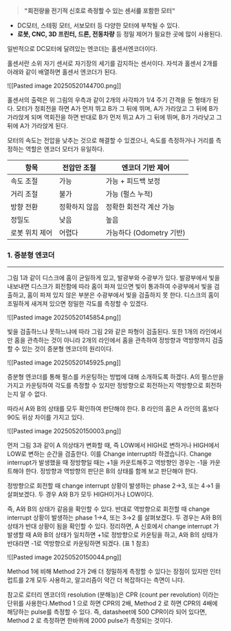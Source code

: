 > **"회전량을 전기적 신호로 측정할 수 있는 센서를 포함한 모터"**

- DC모터, 스테핑 모터, 서보모터 등 다양한 모터에 부착될 수 있다.
- **로봇, CNC, 3D 프린터, 드론, 전동차량** 등 정밀 제어가 필요한 곳에 많이 사용된다.

일반적으로 DC모터에 달려있는 엔코더는 홀센서엔코더이다.

홀센서란 소위 자기 센서로 자기장의 세기를 감지하는 센서이다. 자석과 홀센서 2개를 아래와 같이 배열하면 홀센서 엔코더가 된다.

![[Pasted image 20250520144700.png]]

홀센서의 출력은 위 그림의 우측과 같이 2개의 사각파가 1/4 주기 간격을 둔 형태가 된다. 모터가 정회전을 하면 A가 먼저 뛰고 B가 그 뒤에 뛰며, A가 가라앉고 그 뒤에 B가 가라앉게 되며 역회전을 하면 반대로 B가 먼저 뛰고 A가 그 뒤에 뛰며, B가 가라낮고 그 뒤에 A가 가라앉게 된다.

모터의 속도는 전압을 낮추는 것으로 해결할 수 있겠으나, 속도를 측정하거나 거리를 측정하는 역할은 엔코더 모터가 유일하다. 

| 항목       | 전압만 조절  | 엔코더 기반 제어          |
| -------- | ------- | ------------------ |
| 속도 조절    | 가능      | 가능 + 피드백 보정        |
| 거리 조절    | 불가      | 가능 (펄스 누적)         |
| 방향 전환    | 정확하지 않음 | 정확한 회전각 계산 가능      |
| 정밀도      | 낮음      | 높음                 |
| 로봇 위치 제어 | 어렵다     | 가능하다 (Odometry 기반) |

### 1. 증분형 엔코더
---
그림 1과 같이 디스크에 홈이 균일하게 있고, 발광부와 수광부가 있다. 발광부에서 빛을 내보내면 디스크가 회전함에 따라 홈이 파져 있으면 빛이 통과하여 수광부에서 빛을 검출하고, 홈이 파져 있지 않은 부분은 수광부에서 빛을 검출하지 못 한다. 디스크의 홈이 조밀하게 새겨져 있으면 정밀한 각도를 측정할 수 있겠다.

![[Pasted image 20250520145854.png]]

빛을 검출하느냐 못하느냐에 따라 그림 2와 같은 파형이 검출된다. 또한 1개의 라인에서만 홈을 관측하는 것이 아니라 2개의 라인에서 홈을 관측하여 정방향과 역방향까지 검출할 수 있는 것이 증분형 엔코더의 원리이다.

![[Pasted image 20250520145925.png]]

증분형 엔코더를 통해 펄스를 카운팅하는 방법에 대해 소개하도록 하겠다. A의 펄스만을 가지고 카운팅하여 각도를 측정할 수 있지만 정방향으로 회전하는지 역방향으로 회전하는지 알 수 없다. 

따라서 A와 B의 상태를 모두 확인하여 판단해야 한다. B 라인의 홈은 A 라인의 홈보다 90도 위상 차이를 가지고 있다.

![[Pasted image 20250520150003.png]]

먼저 그림 3과 같이 A 의상태가 변화할 때, 즉 LOW에서 HIGH로 변하거나 HIGH에서 LOW로 변하는 순간을 검출한다. 이를 Change interrupt라 하겠습니다. Change interrupt가 발생했을 때 정방향일 때는 +1을 카운트해주고 역방향인 경우는 -1을 카운트해야 한다. 정방향과 역방향의 판단은 B의 상태를 함께 보고 판단해야 한다.

정방향으로 회전할 때 change interrupt 상황이 발생하는 phase 2→3, 또는 4→1 을 살펴보겠다. 두 경우 A와 B가 모두 HIGH이거나 LOW이다. 

즉, A와 B의 상태가 같음을 확인할 수 있다. 반대로 역방향으로 회전할 때 change interrupt 상황이 발생하는 phase 1→4, 또는 3→2 를 살펴보겠다. 두 경우는 A와 B의 상태가 반대 상황이 됨을 확인할 수 있다. 정리하면, A 신호에서 change interrupt 가 발생할 때 A와 B의 상태가 일치하면 +1로 정방향으로 카운팅을 하고, A와 B의 상태가 반대라면 -1로 역방향으로 카운팅하면 되겠다. (표 1 참조)

![[Pasted image 20250520150044.png]]

Method 1에 비해 Method 2가 2배 더 정밀하게 측정할 수 있다는 장점이 있지만 인터럽트를 2개 모두 사용하고, 알고리즘이 약간 더 복잡하다는 측면이 니다.

참고로 로터리 엔코더의 resolution (분해능)은 CPR (count per revolution) 이라는 단위를 사용한다.Method 1 으로 하면 CPR의 2배, Method 2 로 하면 CPR의 4배에 해당하는 pulse를 측정할 수 있다. 즉, datasheet에 500 CPR이라 되어 있다면, Method 2 로 측정하면 한바퀴에 2000 pulse가 측정되는 것이다.

